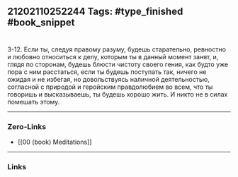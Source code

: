 21202110252244
Tags: #type_finished #book_snippet 
---
# 

 3-12. Если ты, следуя правому разуму, будешь старательно, ревностно и любовно относиться к делу, которым ты в данный момент занят, и, глядя по сторонам, будешь блюсти чистоту своего гения, как будто уже пора с ним расстаться, если ты будешь поступать так, ничего не ожидая и не избегая, но довольствуясь наличной деятельностью, согласной с природой и геройским правдолюбием во всем, что ты говоришь и высказываешь,  ты будешь хорошо жить. И никто не в силах помешать этому. 

---
### Zero-Links
 - [[00 (book) Meditations]]
---
### Links
